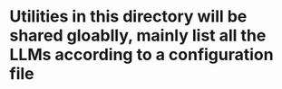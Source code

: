 # Utilities in this directory will be shared gloablly, mainly list all the LLMs according to a configuration file

